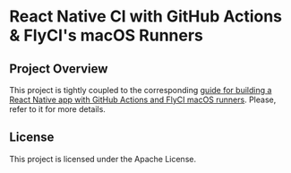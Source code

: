 # React Native CI with GitHub Actions & FlyCI's macOS Runners

## Project Overview

This project is tightly coupled to the corresponding [guide for building a React Native app with GitHub Actions and FlyCI macOS runners](https://flyci.net/docs/guides/react-native-guide). Please, refer to it for more details.

## License

This project is licensed under the Apache License.
